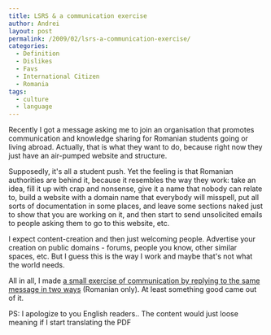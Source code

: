 ```yaml
---
title: LSRS & a communication exercise
author: Andrei
layout: post
permalink: /2009/02/lsrs-a-communication-exercise/
categories:
  - Definition
  - Dislikes
  - Favs
  - International Citizen
  - Romania
tags:
  - culture
  - language
---
```

Recently I got a message asking me to join an organisation that promotes communication and knowledge sharing for Romanian students going or living abroad. Actually, that is what they want to do, because right now they just have an air-pumped website and structure.

Supposedly, it's all a student push. Yet the feeling is that Romanian authorities are behind it, because it resembles the way they work: take an idea, fill it up with crap and nonsense, give it a name that nobody can relate to, build a website with a domain name that everybody will misspell, put all sorts of documentation in some places, and leave some sections naked just to show that you are working on it, and then start to send unsolicited emails to people asking them to go to this website, etc.

I expect content-creation and then just welcoming people. Advertise your creation on public domains - forums, people you know, other similar spaces, etc. But I guess this is the way I work and maybe that's not what the world needs.

All in all, I made [a small exercise of communication by replying to the same message in two ways][1] (Romanian only). At least something good came out of it.

PS: I apologize to you English readers.. The content would just loose meaning if I start translating the PDF

 [1]: http://files.andreineculau.com/projects/civic/2009-february-LSRS.pdf